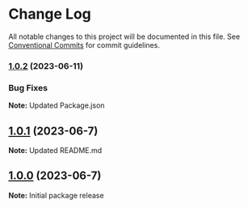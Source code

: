 # Change Log

All notable changes to this project will be documented in this file.
See [Conventional Commits](https://conventionalcommits.org) for commit guidelines.

### [1.0.2]() (2023-06-11)

### Bug Fixes

**Note:** Updated Package.json

## [1.0.1]() (2023-06-7)

**Note:** Updated README.md

## [1.0.0]() (2023-06-7)

**Note:** Initial package release
